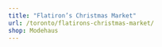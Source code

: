```yaml
---
title: "Flatiron’s Christmas Market"
url: /toronto/flatirons-christmas-market/
shop: Modehaus
---
```

